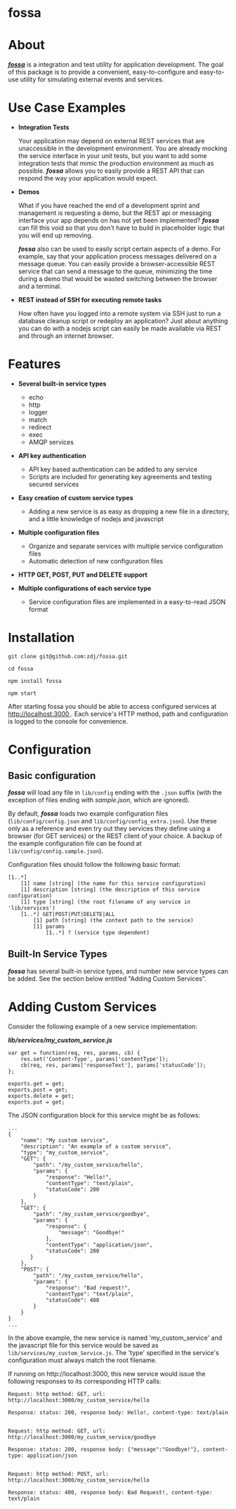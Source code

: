 fossa
=====

About
=====

***[fossa](http://)*** is a integration and test utility for application development. The goal of this package is to provide a convenient, easy-to-configure and easy-to-use utility for simulating external events and services.

Use Case Examples
=====

 - **Integration Tests**

	  Your application may depend on external REST services that are unaccessible in the development environment. You are already mocking the service interface in your unit tests, but you want to add some integration tests that mimic the production environment as much as possible. ***fossa*** allows you to easily provide a REST API that can respond the way your application would expect.

 - **Demos**

	  What if you have reached the end of a development sprint and management is requesting a demo, but the REST api or messaging interface your app depends on has not yet been implemented? ***fossa*** can fill this void so that you don't have to build in placeholder logic that you will end up removing.

	  ***fossa*** also can be used to easily script certain aspects of a demo. For example, say that your application process messages delivered on a message queue. You can easily provide a browser-accessible REST service that can send a message to the queue, minimizing the time during a demo that would be wasted switching between the browser and a terminal.

 - **REST instead of SSH for executing remote tasks**

	  How often have you logged into a remote system via SSH just to run a database cleanup script or redeploy an application? Just about anything you can do with a nodejs script can easily be made available via REST and through an internet browser.

Features
=====

- **Several built-in service types**

  - echo
  - http
  - logger
  - match
  - redirect
  - exec
  - AMQP services
  
- **API key authentication**

  - API key based authentication can be added to any service
  - Scripts are included for generating key agreements and testing secured services
  
- **Easy creation of custom service types**

  - Adding a new service is as easy as dropping a new file in a directory, and a little knowledge of nodejs and javascript
  
- **Multiple configuration files**
  - Organize and separate services with multiple service configuration files
  - Automatic detection of new configuration files

- **HTTP GET, POST, PUT and DELETE support**

- **Multiple configurations of each service type**

  - Service configuration files are implemented in a easy-to-read JSON format

Installation
=====

	git clone git@github.com:zdj/fossa.git
	
	cd fossa
	
	npm install fossa
	
	npm start
	
After starting fossa you should be able to access configured services at [http://localhost:3000	](http://localhost:3000). Each service's HTTP method, path and configuration is logged to the console for convenience.

Configuration
=====

Basic configuration
-----

***fossa*** will load any file in `lib/config` ending with the `.json` suffix (with the exception of files ending with *sample.json*, which are ignored). 

By default, ***fossa*** loads two example configuration files (`lib/config/config.json` and `lib/config/config_extra.json`). Use these only as a reference and even try out they services they define using a browser (for GET services) or the REST client of your choice. A backup of the example configuration file can be found at `lib/config/config.sample.json`).

Configuration files should follow the following basic format:

	[1..*]
		[1] name [string] (the name for this service configuration)
		[1] description [string] (the description of this service configuration)
  	 	[1] type [string] (the root filename of any service in 'lib/services')
		[1..*] GET|POST|PUT|DELETE|ALL
			[1] path [string] (the context path to the service)
			[1] params
				[1..*] ? (service type dependent)
				
Built-In Service Types
-----
				
***fossa*** has several built-in service types, and number new service types can be added. See the section below entitled "Adding Custom Services".

Adding Custom Services
=====

Consider the following example of a new service implementation:

***lib/services/my_custom_service.js***

	var get = function(req, res, params, cb) {
		res.set('Content-Type', params['contentType']);
    	cb(req, res, params['responseText'], params['statusCode']);
	};

	exports.get = get;
	exports.post = get;
	exports.delete = get;
	exports.put = get;

The JSON configuration block for this service might be as follows:

	...
	{
        "name": "My custom service",
        "description": "An example of a custom service",
        "type": "my_custom_service",
        "GET": {
        	"path": "/my_custom_service/hello",
        	"params": {
				"response": "Hello!",
				"contentType": "text/plain",
				"statusCode": 200
            }
        },
        "GET": {
		 	"path": "/my_custom_service/goodbye",
			"params": {
				"response": {
					"message": "Goodbye!"
				},
				"contentType": "application/json",
				"statusCode": 200
           }
        },
        "POST": {
		 	"path": "/my_custom_service/hello",
        	"params": {
				"response": "Bad request!",
				"contentType": "text/plain",
				"statusCode": 400
            }
        }
    }
	...

In the above example, the new service is named 'my_custom_service' and the javascript file for this service would be saved as `lib/services/my_custom_Service.js`. The 'type' specified in the service's configuration must always match the root filename.

If running on http://localhost:3000, this new service would issue the following responses to its corresponding HTTP calls:

	Request: http method: GET, url: http://localhost:3000/my_custom_service/hello

	Response: status: 200, response body: Hello!, content-type: text/plain
  

	Request: http method: GET, url: http://localhost:3000/my_custom_service/goodbye

	Response: status: 200, response body: {"message":"Goodbye!"}, content-type: application/json
	
	
	Request: http method: POST, url: http://localhost:3000/my_custom_service/hello

	Response: status: 400, response body: Bad Request!, content-type: text/plain
